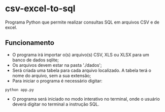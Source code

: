 # csv-excel-to-sql
Programa Python que permite realizar consultas SQL em arquivos CSV e de excel.

## Funcionamento
- O programa irá importar o(s) arquivo(s) CSV, XLS ou XLSX para um banco de dados sqlite;   
- Os arquivos devem estar na pasta './dados';   
- Será criada uma tabela para cada arquivo localizado. A tabela terá o nome do arquivo, sem a sua extensão;   
- Para iniciar o programa é necessário digitar: 
```
python app.py
```
- O programa será iniciado no modo interativo no terminal, onde o usuário deverá digitar no terminal a instrução SQL.